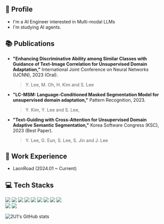 ## :mag_right: Profile

- I'm a AI Engineer interested in Multi-modal LLMs
- I'm studying AI agents.

## :books: Publications

- **"Enhancing Discriminative Ability among Similar Classes with Guidance of Text-Image Correlation for Unsupervised Domain Adaptation,"** International Joint Conference on Neural Networks (IJCNN), 2023 (Oral).
  > Y. Lee, M. Oh, H. Kim and S. Lee
- **"LC-MSM: Language-Conditioned Masked Segmentation Model for unsupervised domain adaptation,"** Pattern Recognition, 2023.
  > Y. Kim, Y. Lee and S. Lee,
- **"Text-Guiding with Cross-Attention for Unsupervised Domain Adaptive Semantic Segmentation,"** Korea Software Congress (KSC), 2023 (Best Paper).
  > Y. Lee, G. Eun, S. Lee, S. Jin and J. Lee

## :office: Work Experience

- LaonRoad (2024.01 ~ Current)

## :computer: Tech Stacks

<p align="left"> 
<img src="https://img.shields.io/badge/Python-3776AB?style=for-the-badge&logo=Python&logoColor=white"> <img src="https://img.shields.io/badge/Pytorch-EE4C2C?style=for-the-badge&logo=pytorch&logoColor=white"> <img src="https://img.shields.io/badge/scikit--learn-F7931E?style=for-the-badge&logo=scikitlearn&logoColor=white"> <img src="https://img.shields.io/badge/TensorFlow-FF6F00?style=for-the-badge&logo=tensorflow&logoColor=white"> <img src="https://img.shields.io/badge/MongoDB-47A248?style=for-the-badge&logo=mongodb&logoColor=white">
<img src="https://img.shields.io/badge/R-276DC3?style=for-the-badge&logo=r&logoColor=white"> <img src="https://img.shields.io/badge/MySQL-4479A1?style=for-the-badge&logo=MySQL&logoColor=white">
<img src="https://img.shields.io/badge/github-181717?style=for-the-badge&logo=github&logoColor=white"> <img src="https://img.shields.io/badge/Docker-2496ED?style=for-the-badge&logo=docker&logoColor=white"> <br>
<img src="https://img.shields.io/badge/Flask-000000?style=for-the-badge&logo=flask&logoColor=white"> <img src="https://img.shields.io/badge/fastapi-009688?style=for-the-badge&logo=fastapi&logoColor=white">
</p>

![2U1's GitHub stats](https://github-readme-stats.vercel.app/api?username=2U1&show_icons=true&theme=radical)
